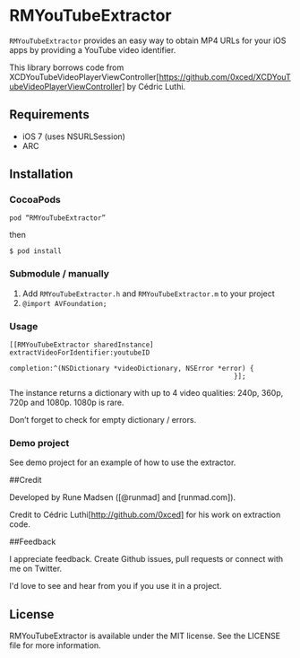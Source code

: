 # RMYouTubeExtractor

`RMYouTubeExtractor` provides an easy way to obtain MP4 URLs for your iOS apps by providing a YouTube video identifier.

This library borrows code from XCDYouTubeVideoPlayerViewController[https://github.com/0xced/XCDYouTubeVideoPlayerViewController] by Cédric Luthi.

## Requirements

- iOS 7 (uses NSURLSession)
- ARC

## Installation

### CocoaPods

````
pod “RMYouTubeExtractor”
````

then

````
$ pod install
````

### Submodule / manually

1. Add `RMYouTubeExtractor.h` and `RMYouTubeExtractor.m` to your project
2. `@import AVFoundation;`

### Usage

```objc
[[RMYouTubeExtractor sharedInstance] extractVideoForIdentifier:youtubeID
                                                        completion:^(NSDictionary *videoDictionary, NSError *error) {
                                                        }];
```

The instance returns a dictionary with up to 4 video qualities: 240p, 360p, 720p and 1080p. 1080p is rare.

Don’t forget to check for empty dictionary / errors.

### Demo project

See demo project for an example of how to use the extractor.

##Credit

Developed by Rune Madsen ([@runmad] and [runmad.com]).

Credit to Cédric Luthi[http://github.com/0xced] for his work on extraction code.

##Feedback

I appreciate feedback. Create Github issues, pull requests or connect with me on Twitter.

I'd love to see and hear from you if you use it in a project.

## License

RMYouTubeExtractor is available under the MIT license. See the LICENSE file for more information.
